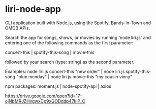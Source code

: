 # liri-node-app

CLI application built with Node.js, using the Spotify, Bands-In-Town and OMDB APIs.

Search the app for songs, shows, or movies by running 'node liri.js' and entering one of the following commands as the first parameter:

concert-this |
spotify-this-song |
movie-this

followed by your search (type: string) as the second parameter.

Examples:
node liri.js concert-this "new order" | 
node liri.js spotify-this-song "blue monday" | 
node liri.js movie-this "my cousin vinny"

npm packages:
moment.js | 
node-spotify-api | 
axios

https://drive.google.com/open?id=17-ojNbMRJZHvgwxDp9xGODddp47klP_O
